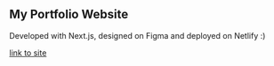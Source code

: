 ## My Portfolio Website

Developed with Next.js, designed on Figma and deployed on Netlify :)

[link to site](https://mau-portfolio.netlify.app/)
